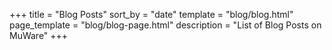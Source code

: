 +++
title = "Blog Posts"
sort_by = "date"
template = "blog/blog.html"
page_template = "blog/blog-page.html"
description = "List of Blog Posts on MuWare"
+++
